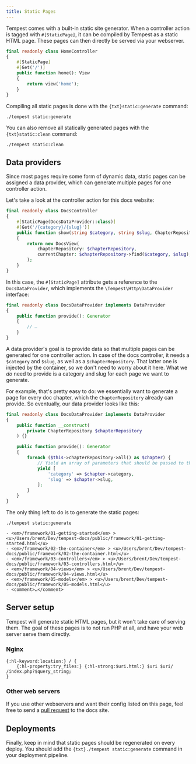 ```yaml
---
title: Static Pages
---
```


Tempest comes with a built-in static site generator. When a controller action is tagged with `#[StaticPage]`, it can be compiled by Tempest as a static HTML page. These pages can then directly be served via your webserver.

```php
final readonly class HomeController
{
    #[StaticPage]
    #[Get('/')]
    public function home(): View
    {
        return view('home');
    }
}
```

Compiling all static pages is done with the `{txt}static:generate` command:

```
./tempest static:generate
```

You can also remove all statically generated pages with the `{txt}static:clean` command:

```
./tempest static:clean
```

## Data providers

Since most pages require some form of dynamic data, static pages can be assigned a data provider, which can generate multiple pages for one controller action.

Let's take a look at the controller action for this docs website:

```php
final readonly class DocsController
{
    #[StaticPage(DocsDataProvider::class)]
    #[Get('/{category}/{slug}')]
    public function show(string $category, string $slug, ChapterRepository $chapterRepository): View
    {
        return new DocsView(
            chapterRepository: $chapterRepository,
            currentChapter: $chapterRepository->find($category, $slug),
        );
    }
}
```

In this case, the `#[StaticPage]` attribute gets a reference to the `DocsDataProvider`, which implements the `\Tempest\Http\DataProvider` interface:

```php
final readonly class DocsDataProvider implements DataProvider
{
    public function provide(): Generator
    {
        // …
    }
}
```

A data provider's goal is to provide data so that multiple pages can be generated for one controller action. In case of the docs controller, it needs a `$category` and `$slug`, as well as a `$chapterRepository`. That latter one is injected by the container, so we don't need to worry about it here. What we _do_ need to provide is a category and slug for each page we want to generate. 

For example, that's pretty easy to do: we essentially want to generate a page for every doc chapter, which the `ChapterRepository` already can provide. So eventually, our data provider looks like this:

```php
final readonly class DocsDataProvider implements DataProvider
{
    public function __construct(
        private ChapterRepository $chapterRepository
    ) {}

    public function provide(): Generator
    {
        foreach ($this->chapterRepository->all() as $chapter) {
            // Yield an array of parameters that should be passed to the controller action,
            yield [
                'category' => $chapter->category,
                'slug' => $chapter->slug,
            ];
        }
    }
}
```

The only thing left to do is to generate the static pages:

```console
./tempest static:generate

- <em>/framework/01-getting-started</em> > <u>/Users/brent/Dev/tempest-docs/public/framework/01-getting-started.html</u>
- <em>/framework/02-the-container</em> > <u>/Users/brent/Dev/tempest-docs/public/framework/02-the-container.html</u>
- <em>/framework/03-controllers</em> > <u>/Users/brent/Dev/tempest-docs/public/framework/03-controllers.html</u>
- <em>/framework/04-views</em> > <u>/Users/brent/Dev/tempest-docs/public/framework/04-views.html</u>
- <em>/framework/05-models</em> > <u>/Users/brent/Dev/tempest-docs/public/framework/05-models.html</u>
- <comment>…</comment>
```

## Server setup

Tempest will generate static HTML pages, but it won't take care of serving them. The goal of these pages is to not run PHP at all, and have your web server serve them directly.

### Nginx

```
{:hl-keyword:location:} / {
    {:hl-property:try_files:} {:hl-strong:$uri.html:} $uri $uri/ /index.php?$query_string;
}
```

### Other web servers

If you use other webservers and want their config listed on this page, feel free to send a [pull request](https://github.com/tempestphp/tempest-docs/tree/main/app/Content/framework/10-static-pages.md) to the docs site.

## Deployments

Finally, keep in mind that static pages should be regenerated on every deploy. You should add the `{txt}./tempest static:generate` command in your deployment pipeline.